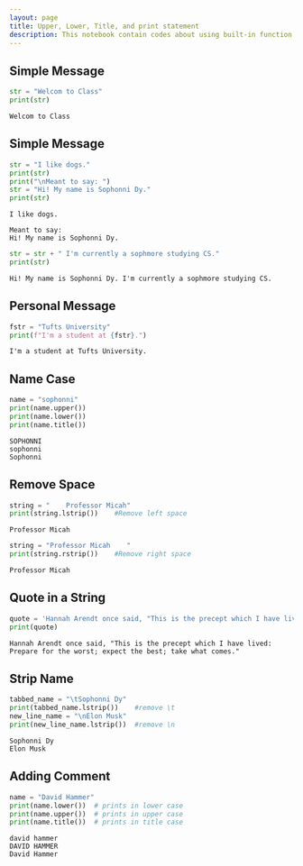 ```yaml
---
layout: page
title: Upper, Lower, Title, and print statement
description: This notebook contain codes about using built-in function such as upper, lower, title, and print statement in order to work with text.
---
```


## Simple Message


```python
str = "Welcom to Class"
print(str)
```

    Welcom to Class


## Simple Message


```python
str = "I like dogs."
print(str)
print("\nMeant to say: ")
str = "Hi! My name is Sophonni Dy."
print(str)
```

    I like dogs.
    
    Meant to say: 
    Hi! My name is Sophonni Dy.



```python
str = str + " I'm currently a sophmore studying CS."
print(str)
```

    Hi! My name is Sophonni Dy. I'm currently a sophmore studying CS.


## Personal Message


```python
fstr = "Tufts University"
print(f"I'm a student at {fstr}.")
```

    I'm a student at Tufts University.


## Name Case


```python
name = "sophonni"
print(name.upper())
print(name.lower())
print(name.title())
```

    SOPHONNI
    sophonni
    Sophonni


## Remove Space


```python
string = "    Professor Micah"
print(string.lstrip())    #Remove left space
```

    Professor Micah



```python
string = "Professor Micah    "
print(string.rstrip())    #Remove right space
```

    Professor Micah


## Quote in a String


```python
quote = 'Hannah Arendt once said, "This is the precept which I have lived: Prepare for the worst; expect the best; take what comes."'
print(quote)
```

    Hannah Arendt once said, "This is the precept which I have lived: Prepare for the worst; expect the best; take what comes."


## Strip Name


```python
tabbed_name = "\tSophonni Dy"
print(tabbed_name.lstrip())    #remove \t
new_line_name = "\nElon Musk"
print(new_line_name.lstrip())  #remove \n
```

    Sophonni Dy
    Elon Musk


## Adding Comment


```python
name = "David Hammer"
print(name.lower())  # prints in lower case
print(name.upper())  # prints in upper case
print(name.title())  # prints in title case
```

    david hammer
    DAVID HAMMER
    David Hammer

